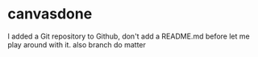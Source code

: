 # canvasdone
I added a Git repository to Github, don't add a README.md before
let me play around with it.
also branch do matter
